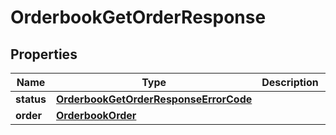 # OrderbookGetOrderResponse

## Properties
Name | Type | Description | Notes
------------ | ------------- | ------------- | -------------
**status** | [**OrderbookGetOrderResponseErrorCode**](OrderbookGetOrderResponseErrorCode.md) |  |  [optional]
**order** | [**OrderbookOrder**](OrderbookOrder.md) |  |  [optional]
